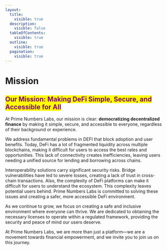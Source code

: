 ```yaml
---
layout:
  title:
    visible: true
  description:
    visible: false
  tableOfContents:
    visible: true
  outline:
    visible: true
  pagination:
    visible: true
---
```


# Mission

## <mark style="color:purple;">**Our Mission: Making DeFi Simple, Secure, and Accessible for All**</mark>

At Prime Numbers Labs, our mission is clear: **democratizing decentralized finance** by making it simple, secure, and accessible to everyone, regardless of their background or experience.

We address fundamental problems in DEFI that block adoption and user benefits. Today, DeFi has a lot of fragmented liquidity across multiple blockchains, making it difficult for users to access the best rates and opportunities. This lack of connectivity creates inefficiencies, leaving users needing a unified source for lending and borrowing across chains.

Interoperability solutions carry significant security risks. Bridge vulnerabilities have led to severe losses, creating a lack of trust in cross-chain transactions. Also, the complexity of DeFi platforms can make it difficult for users to understand the ecosystem. This complexity leaves potential users behind. Prime Numbers Labs is committed to solving these issues and creating a safer, more accessible DeFi environment.

As we continue to grow, we focus on creating a safe and inclusive environment where everyone can thrive. We are dedicated to obtaining the necessary licenses to operate within a regulated framework, providing the security and peace of mind our users deserve.

At Prime Numbers Labs, we are more than just a platform—we are a movement towards financial empowerment, and we invite you to join us on this journey.
